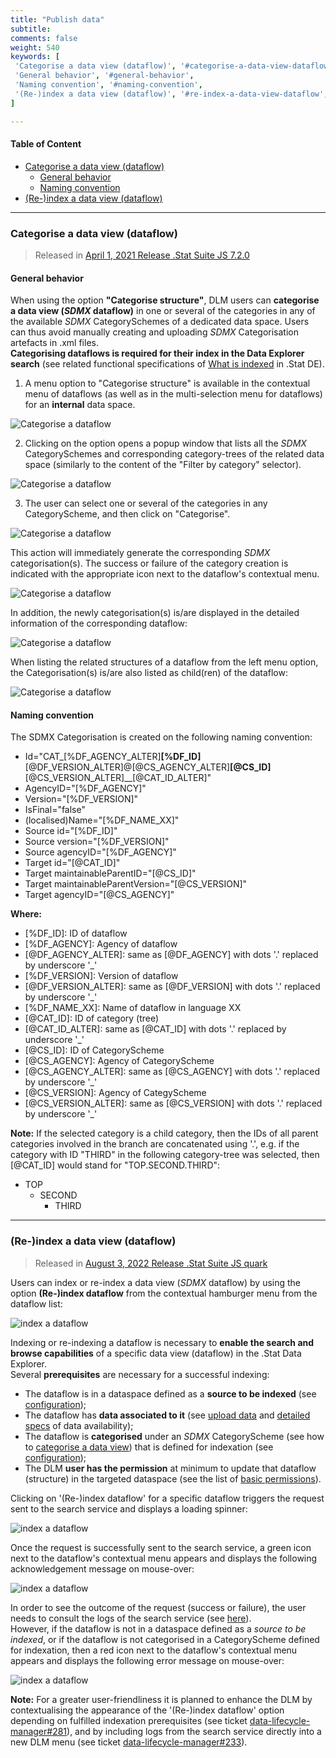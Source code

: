 ```yaml
---
title: "Publish data"
subtitle: 
comments: false
weight: 540
keywords: [
 'Categorise a data view (dataflow)', '#categorise-a-data-view-dataflow',
 'General behavior', '#general-behavior',
 'Naming convention', '#naming-convention',
 '(Re-)index a data view (dataflow)', '#re-index-a-data-view-dataflow',
]

---
```


#### Table of Content
- [Categorise a data view (dataflow)](#categorise-a-data-view-dataflow)
  - [General behavior](#general-behavior)
  - [Naming convention](#naming-convention)
- [(Re-)index a data view (dataflow)](#re-index-a-data-view-dataflow)

---

### Categorise a data view (dataflow)
> Released in [April 1, 2021 Release .Stat Suite JS 7.2.0](https://sis-cc.gitlab.io/dotstatsuite-documentation/changelog/#april-1-2021)
#### General behavior
When using the option **"Categorise structure"**, DLM users can **categorise a data view (*SDMX* dataflow)** in one or several of the categories in any of the available *SDMX* CategorySchemes of a dedicated data space. Users can thus avoid manually creating and uploading *SDMX* Categorisation artefacts in .xml files.  
**Categorising dataflows is required for their index in the Data Explorer search** (see related functional specifications of [What is indexed](https://sis-cc.gitlab.io/dotstatsuite-documentation/using-de/searching-data/indexing-data/#what-is-indexed) in .Stat DE).

1) A menu option to "Categorise structure" is available in the contextual menu of dataflows (as well as in the multi-selection menu for dataflows) for an **internal** data space.

![Categorise a dataflow](/dotstatsuite-documentation/images/dlm-categorise-dataflow1.png)

2) Clicking on the option opens a popup window that lists all the *SDMX* CategorySchemes and corresponding category-trees of the related data space (similarly to the content of the "Filter by category" selector).

![Categorise a dataflow](/dotstatsuite-documentation/images/dlm-categorise-dataflow2.png)

3) The user can select one or several of the categories in any CategoryScheme, and then click on "Categorise".

![Categorise a dataflow](/dotstatsuite-documentation/images/dlm-categorise-dataflow3.png)

This action will immediately generate the corresponding *SDMX* categorisation(s). The success or failure of the category creation is indicated with the appropriate icon next to the dataflow's contextual menu.

![Categorise a dataflow](/dotstatsuite-documentation/images/dlm-categorise-dataflow4.png)

In addition, the newly categorisation(s) is/are displayed in the detailed information of the corresponding dataflow:

![Categorise a dataflow](/dotstatsuite-documentation/images/dlm-categorise-dataflow5.png)

When listing the related structures of a dataflow from the left menu option, the Categorisation(s) is/are also listed as child(ren) of the dataflow:

![Categorise a dataflow](/dotstatsuite-documentation/images/dlm-categorise-dataflow6.png)

#### Naming convention
The SDMX Categorisation is created on the following naming convention:

- Id="CAT_[%DF_AGENCY_ALTER]__[%DF_ID]__[@DF_VERSION_ALTER]@[@CS_AGENCY_ALTER]__[@CS_ID]__[@CS_VERSION_ALTER]__[@CAT_ID_ALTER]"
- AgencyID="[%DF_AGENCY]"
- Version="[%DF_VERSION]"
- IsFinal="false"
- (localised)Name="[%DF_NAME_XX]"
- Source id="[%DF_ID]"
- Source version="[%DF_VERSION]"
- Source agencyID="[%DF_AGENCY]"
- Target id="[@CAT_ID]"
- Target maintainableParentID="[@CS_ID]"
- Target maintainableParentVersion="[@CS_VERSION]"
- Target agencyID="[@CS_AGENCY]"

**Where:**

- [%DF_ID]: ID of dataflow
- [%DF_AGENCY]: Agency of dataflow
- [@DF_AGENCY_ALTER]:  same as [@DF_AGENCY] with dots '.' replaced by underscore '_' 
- [%DF_VERSION]: Version of dataflow
- [@DF_VERSION_ALTER]: same as [@DF_VERSION] with dots '.' replaced by underscore '_'
- [%DF_NAME_XX]: Name of dataflow in language XX
- [@CAT_ID]: ID of category (tree)
- [@CAT_ID_ALTER]: same as [@CAT_ID] with dots '.' replaced by underscore '_' 
- [@CS_ID]: ID of CategoryScheme
- [@CS_AGENCY]: Agency of CategoryScheme
- [@CS_AGENCY_ALTER]:  same as [@CS_AGENCY] with dots '.' replaced by underscore '_' 
- [@CS_VERSION]: Agency of CategyScheme
- [@CS_VERSION_ALTER]: same as [@CS_VERSION] with dots '.' replaced by underscore '_'

**Note:** If the selected category is a child category, then the IDs of all parent categories involved in the branch are concatenated using '.', e.g. if the category with ID "THIRD" in the following category-tree was selected, then [@CAT_ID] would stand for "TOP.SECOND.THIRD":  
- TOP
  - SECOND
    - THIRD

---

### (Re-)index a data view (dataflow)
> Released in [August 3, 2022 Release .Stat Suite JS quark](https://sis-cc.gitlab.io/dotstatsuite-documentation/changelog/#august-3-2022)

Users can index or re-index a data view (*SDMX* dataflow) by using the option **(Re-)index dataflow** from the contextual hamburger menu from the dataflow list:

![index a dataflow](/dotstatsuite-documentation/images/DLM-index1.png)

Indexing or re-indexing a dataflow is necessary to **enable the search and browse capabilities** of a specific data view (dataflow) in the .Stat Data Explorer.  
Several **prerequisites** are necessary for a successful indexing:
- The dataflow is in a dataspace defined as a **source to be indexed** (see [configuration](https://sis-cc.gitlab.io/dotstatsuite-documentation/configurations/de-configuration/#search-data-sources-to-be-indexed));
- The dataflow has **data associated to it** (see [upload data](https://sis-cc.gitlab.io/dotstatsuite-documentation/using-dlm/upload-data/) and [detailed specs](https://sis-cc.gitlab.io/dotstatsuite-documentation/using-de/searching-data/indexing-data/#conditions-and-exceptions) of data availability);
- The dataflow is **categorised** under an *SDMX* CategoryScheme (see how to [categorise a data view](https://sis-cc.gitlab.io/dotstatsuite-documentation/using-dlm/publish-data/#categorise-a-data-view)) that is defined for indexation (see [configuration](https://sis-cc.gitlab.io/dotstatsuite-documentation/configurations/de-configuration/#search-data-sources-to-be-indexed));
- The DLM **user has the permission** at minimum to update that dataflow (structure) in the targeted dataspace (see the list of [basic permissions](https://sis-cc.gitlab.io/dotstatsuite-documentation/using-dlm/manage-user-access/#basic-permissions)).

Clicking on '(Re-)index dataflow' for a specific dataflow triggers the request sent to the search service and displays a loading spinner: 

![index a dataflow](/dotstatsuite-documentation/images/DLM-index2.png)

Once the request is successfully sent to the search service, a green icon next to the dataflow's contextual menu appears and displays the following acknowledgement message on mouse-over:

![index a dataflow](/dotstatsuite-documentation/images/DLM-index3.png)

In order to see the outcome of the request (success or failure), the user needs to consult the logs of the search service (see [here](https://sis-cc.gitlab.io/dotstatsuite-documentation/using-de/searching-data/indexing-data/#get-search-sfs-report)).  
However, if the dataflow is not in a dataspace defined as a *source to be indexed*, or if the dataflow is not categorised in a CategoryScheme defined for indexation, then a red icon next to the dataflow's contextual menu appears and displays the following error message on mouse-over:

![index a dataflow](/dotstatsuite-documentation/images/DLM-index4.png)

**Note:** For a greater user-friendliness it is planned to enhance the DLM by contextualising the appearance of the '(Re-)index dataflow' option depending on fulfilled indexation prerequisites (see ticket [data-lifecycle-manager#281](https://gitlab.com/sis-cc/.stat-suite/dotstatsuite-data-lifecycle-manager/-/issues/281)), and by including logs from the search service directly into a new DLM menu (see ticket [data-lifecycle-manager#233](https://gitlab.com/sis-cc/.stat-suite/dotstatsuite-data-lifecycle-manager/-/issues/233)).

